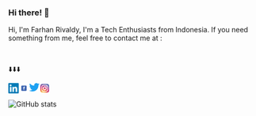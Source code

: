 ### Hi there! 👋

<p>  Hi, I'm Farhan Rivaldy, I'm a Tech Enthusiasts from Indonesia. 
If you need something from me, feel free to contact me at : </p>
<br> <p> ⬇️⬇️⬇️</p>

<a href="https://www.linkedin.com/in/farhanrivaldy">
<img align="left" alt="Farhan Rivaldy | LinkedIn" width="21px" src="https://raw.githubusercontent.com/HaradaKumiko/HaradaKumiko/main/assets/Linkedin.png" />
</a>

<a href="https://https://www.facebook.com/han.rivaldy.5">
  <img align="left" alt="Farhan Rivaldy | Facebook" width="21px" src="https://raw.githubusercontent.com/HaradaKumiko/HaradaKumiko/main/assets/facebook.png" />
</a>

<a href="https://twitter.com/farhanrivaldy_">
  <img align="left" alt="Farhan Rivaldy | Twitter" width="21px" src="https://raw.githubusercontent.com/HaradaKumiko/HaradaKumiko/main/assets/twitter.png" />
</a>

<a href="https://www.instagram.com/hann.desu.neee">
<img align="left" alt="Farhan Rivaldy | Instagram" width="21px" src="https://raw.githubusercontent.com/HaradaKumiko/HaradaKumiko/main/assets/instagram.png" />
</a>

<br> <br>
![GitHub stats](https://github-readme-stats.vercel.app/api?username=HaradaKumiko&count_private=true&show_icons=true&include_all_commits=true&theme=material-palenight)
